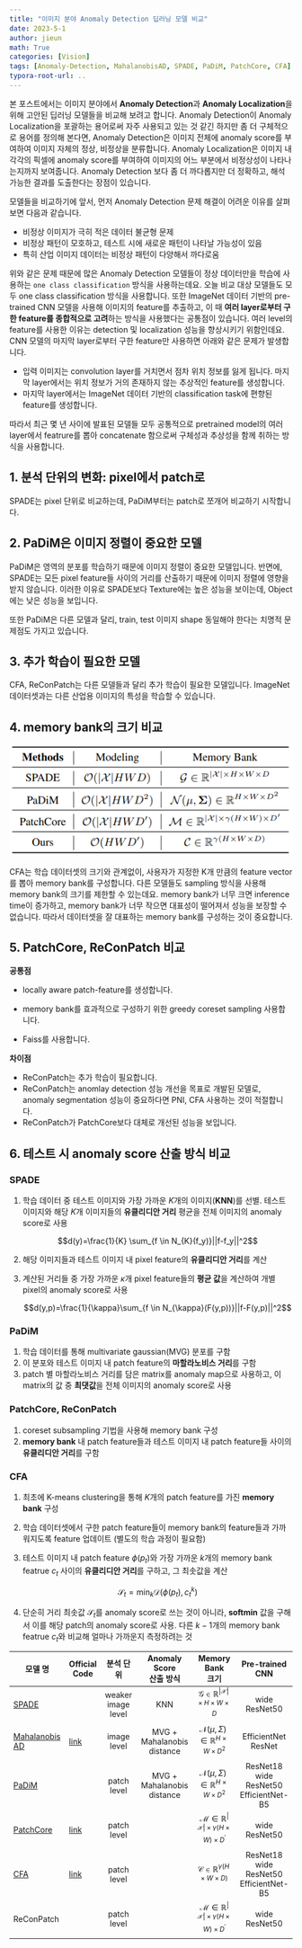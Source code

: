 ```yaml
---
title: "이미지 분야 Anomaly Detection 딥러닝 모델 비교"
date: 2023-5-1
author: jieun
math: True
categories: [Vision]
tags: [Anomaly-Detection, MahalanobisAD, SPADE, PaDiM, PatchCore, CFA]
typora-root-url: ..
---
```


본 포스트에서는 이미지 분야에서 **Anomaly Detection**과 **Anomaly Localization**을 위해 고안된 딥러닝 모델들을 비교해 보려고 합니다. Anomaly Detection이 Anomaly Localization을 포괄하는 용어로써 자주 사용되고 있는 것 같긴 하지만 좀 더 구체적으로 용어를 정의해 본다면,  Anomaly Detection은 이미지 전체에 anomaly score를 부여하여 이미지 자체의 정상, 비정상을 분류합니다.  Anomaly Localization은 이미지 내 각각의 픽셀에 anomaly score를 부여하여 이미지의 어느 부분에서 비정상성이 나타나는지까지 보여줍니다. Anomaly Detection 보다 좀 더 까다롭지만 더 정확하고, 해석 가능한 결과를 도출한다는 장점이 있습니다.

모델들을 비교하기에 앞서, 먼저 Anomaly Detection 문제 해결이 어려운 이유를 살펴보면 다음과 같습니다.

- 비정상 이미지가 극히 적은 데이터 불균형 문제
- 비정상 패턴이 모호하고, 테스트 시에 새로운 패턴이 나타날 가능성이 있음
- 특히 산업 이미지 데이터는 비정상 패턴이 다양해서 까다로움

위와 같은 문제 때문에 많은 Anomaly Detection 모델들이 정상 데이터만을 학습에 사용하는 `one class classification` 방식을 사용하는데요. 오늘 비교 대상 모델들도 모두 one class classification 방식을 사용합니다. 또한 ImageNet 데이터 기반의 pre-trained CNN 모델을 사용해 이미지의 feature를 추출하고, 이 때 **여러 layer로부터 구한 feature를 종합적으로 고려**하는 방식을 사용했다는 공통점이 있습니다. 여러 level의 feature를 사용한 이유는 detection 및 localization 성능을 향상시키기 위함인데요. CNN 모델의 마지막 layer로부터 구한 feature만 사용하면 아래와 같은 문제가 발생합니다.

- 입력 이미지는 convolution layer를 거치면서 점차 위치 정보를 잃게 됩니다. 마지막 layer에서는 위치 정보가 거의 존재하지 않는 추상적인 feature를 생성합니다.
- 마지막 layer에서는 ImageNet 데이터 기반의 classification task에 편향된 feature를 생성합니다.

따라서 최근 몇 년 사이에 발표된 모델들 모두 공통적으로 pretrained model의 여러 layer에서 featrure를 뽑아 concatenate 함으로써 구체성과 추상성을 함께 취하는 방식을 사용합니다.

## 1. 분석 단위의 변화: pixel에서 patch로

SPADE는 pixel 단위로 비교하는데, PaDiM부터는 patch로 쪼개어 비교하기 시작합니다.

## 2. PaDiM은 이미지 정렬이 중요한 모델

PaDiM은 영역의 분포를 학습하기 때문에 이미지 정렬이 중요한 모델입니다. 반면에, SPADE는 모든 pixel feature들 사이의 거리를 산출하기 때문에 이미지 정렬에 영향을 받지 않습니다. 이러한 이유로 SPADE보다 Texture에는 높은 성능을 보이는데, Object에는 낮은 성능을 보입니다.

또한 PaDiM은 다른 모델과 달리, train, test 이미지 shape 동일해야 한다는 치명적 문제점도 가지고 있습니다.

## 3. 추가 학습이 필요한 모델

CFA, ReConPatch는 다른 모델들과 달리 추가 학습이 필요한 모델입니다. ImageNet 데이터셋과는 다른 산업용 이미지의 특성을 학습할 수 있습니다.

## 4. memory bank의 크기 비교

![](/assets/img/ad/mb.png)

CFA는 학습 데이터셋의 크기와 관계없이, 사용자가 지정한 K개 만큼의 feature vector를 뽑아 memory bank를 구성합니다. 다른 모델들도 sampling 방식을 사용해 memory bank의 크기를 제한할 수 있는데요. memory bank가 너무 크면 inference time이 증가하고, memory bank가 너무 작으면 대표성이 떨어져서 성능을 보장할 수 없습니다. 따라서 데이터셋을 잘 대표하는 memory bank를 구성하는 것이 중요합니다.

## 5. PatchCore, ReConPatch 비교

**공통점**

- locally aware patch-feature를 생성합니다.

- memory bank를 효과적으로 구성하기 위한 greedy coreset sampling 사용합니다.
- Faiss를 사용합니다.

**차이점**

- ReConPatch는 추가 학습이 필요합니다.
- ReConPatch는 anomlay detection 성능 개선을 목표로 개발된 모델로, anomaly segmentation 성능이 중요하다면 PNI, CFA 사용하는 것이 적절합니다.
- ReConPatch가 PatchCore보다 대체로 개선된 성능을 보입니다.

## 6. 테스트 시 anomaly score 산출 방식 비교

### SPADE

1. 학습 데이터 중 테스트 이미지와 가장 가까운 $K$개의 이미지(**KNN**)를 선별. 테스트 이미지와 해당 $K$개 이미지들의 **유클리디안 거리** 평균을 전체 이미지의 anomaly score로 사용

   $$d(y)=\frac{1}{K} \sum_{f \in N_{K}(f_y)}||f-f_y||^2$$

2. 해당 이미지들과 테스트 이미지 내 pixel feature의 **유클리디안 거리**를 계산

3. 계산된 거리들 중 가장 가까운 $\kappa$개 pixel feature들의 **평균 값**을 계산하여 개별 pixel의 anomaly score로 사용

   $$d(y,p)=\frac{1}{\kappa}\sum_{f \in N_{\kappa}(F(y,p))}||f-F(y,p)||^2$$

### PaDiM

1. 학습 데이터를 통해 multivariate gaussian(MVG) 분포를 구함
2. 이 분포와 테스트 이미지 내 patch feature의 **마할라노비스 거리**를 구함
3. patch 별 마할라노비스 거리를 담은 matrix를 anomaly map으로 사용하고, 이 matrix의 값 중 **최댓값**을 전체 이미지의 anomaly score로 사용

### PatchCore, ReConPatch

1. coreset subsampling 기법을 사용해 memory bank 구성
2. **memory bank** 내 patch feature들과 테스트 이미지 내 patch feature들 사이의 **유클리디안 거리**를 구함

### CFA

1. 최초에 K-means clustering을 통해 $K$개의 patch feature를 가진 **memory bank** 구성

2. 학습 데이터셋에서 구한 patch feature들이 memory bank의 feature들과 가까워지도록 feature 업데이트 (별도의 학습 과정이 필요함)

3. 테스트 이미지 내 patch feature $\phi(p_t)$와 가장 가까운 $k$개의 memory bank featrue $c_t$ 사이의 **유클리디안 거리**를 구하고, 그 최솟값을 계산

   $$\mathcal{S}_t=\min_{k}\mathcal{D}(\phi(p_t), c_t^k)$$

4. 단순히 거리 최솟값 $\mathcal{S}_t$를 anomaly score로 쓰는 것이 아니라, **softmin** 값을 구해서 이를 해당 patch의 anomaly score로 사용. 다른 $k-1$개의 memory bank featrue $c_t$와 비교해 얼마나 가까운지 측정하려는 것

| <center>모델 명</center>                                     | <center>Official<br />Code</center>                          | <center>분석 단위</center>               | <center>Anomaly Score<br />산출 방식</center>    | <center>Memory Bank<br />크기</center>                       | <center>Pre-trained<br />CNN</center>                        |
| ------------------------------------------------------------ | ------------------------------------------------------------ | ---------------------------------------- | ------------------------------------------------ | ------------------------------------------------------------ | ------------------------------------------------------------ |
| [SPADE](https://jieun121070.github.io/posts/paper-review-Sub-Image-Anomaly-Detection-with-Deep-Pyramid-Correspondences/) |                                                              | <center>weaker<br />image level</center> | <center>KNN</center>                             | <center>$\mathcal{G} \in \mathbb{R}^{\left\vert \mathcal{X} \right\vert \times H \times W \times D}$</center> | <center>wide ResNet50</center>                               |
| [Mahalanobis AD](https://jieun121070.github.io/posts/paper-review-Modeling-the-Distribution-of-Normal-Data-in-Pre-Trained-Deep-Features-for-Anomaly-Detection/) | [link](https://github.com/ORippler/gaussian-ad-mvtec)        | <center>image level</center>             | <center>MVG +<br />Mahalanobis distance</center> | <center>$\mathcal{N}(\mu, \Sigma) \in \mathbb{R}^{H \times W \times D^2}$</center> | <center>EfficientNet<br />ResNet</center>                    |
| [PaDiM](https://jieun121070.github.io/posts/paper-review-PaDiM-a-Patch-Distribution-Modeling-Framework-for-Anomaly-Detection-and-Localization/) |                                                              | <center>patch level</center>             | <center>MVG +<br />Mahalanobis distance</center> | <center>$\mathcal{N}(\mu, \Sigma) \in \mathbb{R}^{H \times W \times D^2}$</center> | <center>ResNet18<br />wide ResNet50<br />EfficientNet-B5</center> |
| [PatchCore](https://jieun121070.github.io/posts/paper-review-Towards-Total-Recall-in-Industrial-Anomaly-Detection/) | [link](https://github.com/amazon-science/patchcore-inspection) | <center>patch level</center>             |                                                  | <center>$\mathcal{M} \in \mathbb{R}^{\left\vert \mathcal{X} \right\vert \times \gamma(H \times W) \times D^\prime}$</center> | <center>wide ResNet50</center>                               |
| [CFA](https://jieun121070.github.io/posts/Paper-Review-CFA-Coupled-hypersphere-based-Feature-Adaptation/) | [link](https://github.com/sungwool/CFA_for_anomaly_localization) | <center>patch level</center>             |                                                  | <center>$\mathcal{C} \in \mathbb{R}^{\gamma(H \times W \times D)}$</center> | <center>ResNet18<br />wide ResNet50<br />EfficientNet-B5</center> |
| ReConPatch                                                   |                                                              | <center>patch level</center>             |                                                  | <center>$\mathcal{M} \in \mathbb{R}^{\left\vert \mathcal{X} \right\vert \times \gamma(H \times W) \times D^\prime}$</center> | <center>wide ResNet50</center>                               |
